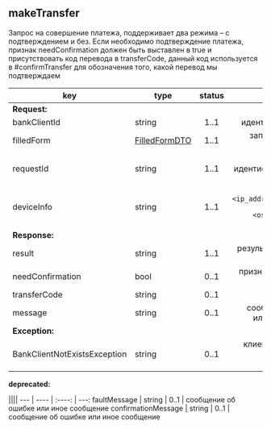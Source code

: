 ## makeTransfer

Запрос на совершение платежа, поддерживает два режима – с подтверждением и без. Если необходимо подтверждение платежа, признак needConfirmation должен быть выставлен в true и присутствовать код перевода в transferCode, данный код используется в #confirmTransfer для обозначения того, какой перевод мы подтверждаем

key | type | status | comment
--- | ---- | :----: | ---:
**Request:** | | |
bankClientId | string | 1..1 | идентификатор клиента
filledForm | [FilledFormDTO](#filledformdto) | 1..1 | заполненная форма с данными
requestId | string | 1..1 | уникальный идентификатор запроса в виде UUID
deviceInfo | string | 1..1 | ``IP=<ip_address>;APP_VERSION=<app_version>;OS=<os_type>;VENDOR_ID=<device_uuid>``
**Response:** | | |
result | string | 1..1 | результат операции {OK, ERROR}
needConfirmation | bool | 0..1 | признак необходимости подтверждения
transferCode | string | 0..1 | код операции
message | string | 0..1 | сообщение об ошибке или иное сообщение
**Exception:** | | |
BankClientNotExistsException | string | 0..1 | клиент с запрошенным bankClientId не существует

**deprecated:**

 ||||
--- | ---- | :----: | ---:
faultMessage | string | 0..1 | сообщение об ошибке или иное сообщение
confirmationMessage | string | 0..1 | сообщение об ошибке или иное сообщение